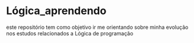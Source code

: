 # Lógica_aprendendo
este repositório tem como objetivo ir me orientando sobre minha evolução nos estudos relacionados a Lógica de programação
